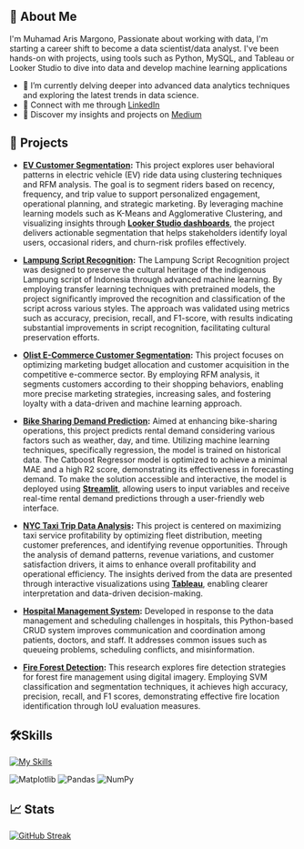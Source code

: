 <!-- ![github-header-image (14)](https://github.com/fathimahyasmin/fathimahyasmin/assets/98755582/ac057179-d151-4730-957c-216fa622e403) -->


## 🚀 About Me

I'm Muhamad Aris Margono, Passionate about working with data, I'm starting a career shift to become a data scientist/data analyst. I've been hands-on with projects, using tools such as Python, MySQL, and Tableau or Looker Studio to dive into data and develop machine learning applications 
- 🌱 I’m currently delving deeper into advanced data analytics techniques and exploring the latest trends in data science.
- :handshake: Connect with me through [LinkedIn](https://www.linkedin.com/in/muharismrgn/)
- :newspaper: Discover my insights and projects on [Medium](https://medium.com/@muhammadaris10)

## 🔭 Projects

- **[EV Customer Segmentation](https://github.com/muharismrgn/EV-Customer-Segmentation):** This project explores user behavioral patterns in electric vehicle (EV) ride data using clustering techniques and RFM analysis. The goal is to segment riders based on recency, frequency, and trip value to support personalized engagement, operational planning, and strategic marketing. By leveraging machine learning models such as K-Means and Agglomerative Clustering, and visualizing insights through **[Looker Studio dashboards](https://lookerstudio.google.com/s/tOgdouyA5Ks)**, the project delivers actionable segmentation that helps stakeholders identify loyal users, occasional riders, and churn-risk profiles effectively.

- **[Lampung Script Recognition](https://github.com/muharismrgn/Klasifikasi-Aksara-Lampung/):** The Lampung Script Recognition project was designed to preserve the cultural heritage of the indigenous Lampung script of Indonesia through advanced machine learning. By employing transfer learning techniques with pretrained models, the project significantly improved the recognition and classification of the script across various styles. The approach was validated using metrics such as accuracy, precision, recall, and F1-score, with results indicating substantial improvements in script recognition, facilitating cultural preservation efforts.

- **[Olist E-Commerce Customer Segmentation](https://github.com/muharismrgn/Olist-E-Commerce-Customer-Segmentation):** This project focuses on optimizing marketing budget allocation and customer acquisition in the competitive e-commerce sector. By employing RFM analysis, it segments customers according to their shopping behaviors, enabling more precise marketing strategies, increasing sales, and fostering loyalty with a data-driven and machine learning approach.

- **[Bike Sharing Demand Prediction](https://github.com/muharismrgn/Bike-Sharing-Demand-Prediction):** Aimed at enhancing bike-sharing operations, this project predicts rental demand considering various factors such as weather, day, and time. Utilizing machine learning techniques, specifically regression, the model is trained on historical data. The Catboost Regressor model is optimized to achieve a minimal MAE and a high R2 score, demonstrating its effectiveness in forecasting demand. To make the solution accessible and interactive, the model is deployed using **[Streamlit](https://bikesharingprediction.streamlit.app/)**, allowing users to input variables and receive real-time rental demand predictions through a user-friendly web interface.

- **[NYC Taxi Trip Data Analysis](https://github.com/muharismrgn/NYC-Taxi-Trip-Data-Analysis ):** This project is centered on maximizing taxi service profitability by optimizing fleet distribution, meeting customer preferences, and identifying revenue opportunities. Through the analysis of demand patterns, revenue variations, and customer satisfaction drivers, it aims to enhance overall profitability and operational efficiency. The insights derived from the data are presented through interactive visualizations using **[Tableau](https://public.tableau.com/app/profile/muhamad.aris.margono/viz/Tableu_16983946550400/NYCTaxiTrip?publish=yes)**, enabling clearer interpretation and data-driven decision-making.

- **[Hospital Management System](https://github.com/muharismrgn/Hospital-Management-System ):** Developed in response to the data management and scheduling challenges in hospitals, this Python-based CRUD system improves communication and coordination among patients, doctors, and staff. It addresses common issues such as queueing problems, scheduling conflicts, and misinformation.

- **[Fire Forest Detection](https://bit.ly/deteksi-kebakaran-hutan):** This research explores fire detection strategies for forest fire management using digital imagery. Employing SVM classification and segmentation techniques, it achieves high accuracy, precision, recall, and F1 scores, demonstrating effective fire location identification through IoU evaluation measures.

## 🛠️Skills
[![My Skills](https://skillicons.dev/icons?i=py,mysql,sklearn,tensorflow,git,github)](https://skillicons.dev)

![Matplotlib](https://img.shields.io/badge/Matplotlib-%23ffffff.svg?style=for-the-badge&logo=Matplotlib&logoColor=black)
![Pandas](https://img.shields.io/badge/pandas-%23150458.svg?style=for-the-badge&logo=pandas&logoColor=white)
![NumPy](https://img.shields.io/badge/numpy-%23013243.svg?style=for-the-badge&logo=numpy&logoColor=white)

## 📈 Stats
[![GitHub Streak](https://streak-stats.demolab.com?user=muharismrgn&theme=dracula&border_radius=10)](https://git.io/streak-stats)
